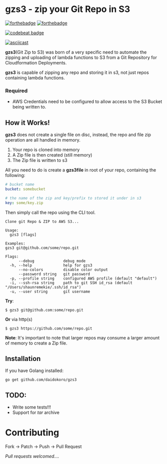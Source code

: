# gzs3 - zip your Git Repo in S3

[![forthebadge](http://forthebadge.com/images/badges/built-with-love.svg)](https://github.com/daidokoro/gzs3)
[![forthebadge](http://forthebadge.com/images/badges/check-it-out.svg)](https://github.com/daidokoro/gzs3)

[![codebeat badge](https://codebeat.co/badges/13cd8045-d01f-4425-8125-49e45f899a2b)](https://codebeat.co/projects/github-com-daidokoro-gzs3-master)

[![asciicast](https://asciinema.org/a/rrDghylQhrx8FN34p33tSbJTL.png)](https://asciinema.org/a/rrDghylQhrx8FN34p33tSbJTL?speed=1.5)

__gzs3__(Git Zip to S3) was born of a very specific need to automate the zipping and uploading of lambda functions to S3 from a Git Repository for Cloudformation Deployments.

__gzs3__ is capable of zipping any repo and storing it in s3, not just repos containing lambda functions.


### Required

- AWS Credentials need to be configured to allow access to the S3 Bucket being written to.


## How it Works!

__gzs3__ does not create a single file on disc, instead, the repo and file zip operation are all handled in memory.

1. Your repo is cloned into memory
2. A Zip file is then created (still memory)
3. The Zip file is written to s3

All you need to do is create a __gzs3file__ in root of your repo, containing the following:

```yaml
# bucket name
bucket: somebucket

# the name of the zip and key/prefix to stored it under in s3
key: some/key.zip
```


Then simply call the repo using the CLI tool.

```
Clone git Repo & ZIP to AWS S3...

Usage:
  gzs3 [flags]

Examples:
gzs3 git@github.com/some/repo.git

Flags:
      --debug             debug mode
  -h, --help              help for gzs3
      --no-colors         disable color output
      --password string   git password
  -p, --profile string    configured AWS profile (default "default")
  -i, --ssh-rsa string    path to git SSH id_rsa (default "/Users/shaunremekie/.ssh/id_rsa")
  -u, --user string       git username
```

__Try__:

```
$ gzs3 git@github.com:some/repo.git
```

__Or__ via http(s)

```
$ gzs3 https://github.com/some/repo.git
```


__Note__: It's important to note that larger repos may consume a larger amount of memory to create a Zip file.

## Installation

If you have Golang installed:

`go get github.com/daidokoro/gzs3`


## TODO:
- Write some tests!!!
- Support for _tar_ archive

# Contributing

Fork -> Patch -> Push -> Pull Request

_Pull requests welcomed...._
